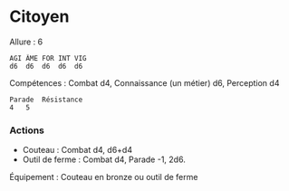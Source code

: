 # Citoyen

Allure : 6

	AGI	ÂME	FOR	INT	VIG
	d6	d6	d6	d6	d6

Compétences : Combat d4, Connaissance (un métier) d6, Perception d4

	Parade	Résistance
	4	5

### Actions
- Couteau : Combat d4, d6+d4
- Outil de ferme : Combat d4, Parade -1, 2d6.

Équipement : Couteau en bronze ou outil de ferme
